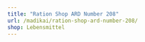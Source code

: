 ```yaml
---
title: "Ration Shop ARD Number 208"
url: /madikai/ration-shop-ard-number-208/
shop: Lebensmittel
---
```

